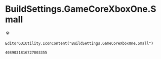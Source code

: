 # BuildSettings.GameCoreXboxOne.Small
![](/img/BuildSettings.GameCoreXboxOne.Small.png)

``` CSharp
EditorGUIUtility.IconContent("BuildSettings.GameCoreXboxOne.Small")
```
```
4089031816727803355
```
